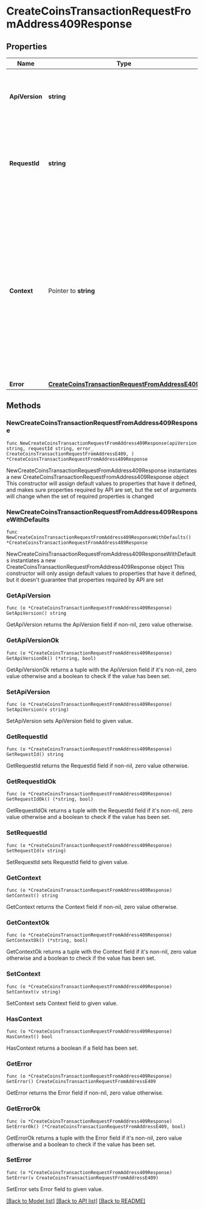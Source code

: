 # CreateCoinsTransactionRequestFromAddress409Response

## Properties

Name | Type | Description | Notes
------------ | ------------- | ------------- | -------------
**ApiVersion** | **string** | Specifies the version of the API that incorporates this endpoint. | 
**RequestId** | **string** | Defines the ID of the request. The &#x60;requestId&#x60; is generated by Crypto APIs and it&#39;s unique for every request. | 
**Context** | Pointer to **string** | In batch situations the user can use the context to correlate responses with requests. This property is present regardless of whether the response was successful or returned as an error. &#x60;context&#x60; is specified by the user. | [optional] 
**Error** | [**CreateCoinsTransactionRequestFromAddressE409**](CreateCoinsTransactionRequestFromAddressE409.md) |  | 

## Methods

### NewCreateCoinsTransactionRequestFromAddress409Response

`func NewCreateCoinsTransactionRequestFromAddress409Response(apiVersion string, requestId string, error_ CreateCoinsTransactionRequestFromAddressE409, ) *CreateCoinsTransactionRequestFromAddress409Response`

NewCreateCoinsTransactionRequestFromAddress409Response instantiates a new CreateCoinsTransactionRequestFromAddress409Response object
This constructor will assign default values to properties that have it defined,
and makes sure properties required by API are set, but the set of arguments
will change when the set of required properties is changed

### NewCreateCoinsTransactionRequestFromAddress409ResponseWithDefaults

`func NewCreateCoinsTransactionRequestFromAddress409ResponseWithDefaults() *CreateCoinsTransactionRequestFromAddress409Response`

NewCreateCoinsTransactionRequestFromAddress409ResponseWithDefaults instantiates a new CreateCoinsTransactionRequestFromAddress409Response object
This constructor will only assign default values to properties that have it defined,
but it doesn't guarantee that properties required by API are set

### GetApiVersion

`func (o *CreateCoinsTransactionRequestFromAddress409Response) GetApiVersion() string`

GetApiVersion returns the ApiVersion field if non-nil, zero value otherwise.

### GetApiVersionOk

`func (o *CreateCoinsTransactionRequestFromAddress409Response) GetApiVersionOk() (*string, bool)`

GetApiVersionOk returns a tuple with the ApiVersion field if it's non-nil, zero value otherwise
and a boolean to check if the value has been set.

### SetApiVersion

`func (o *CreateCoinsTransactionRequestFromAddress409Response) SetApiVersion(v string)`

SetApiVersion sets ApiVersion field to given value.


### GetRequestId

`func (o *CreateCoinsTransactionRequestFromAddress409Response) GetRequestId() string`

GetRequestId returns the RequestId field if non-nil, zero value otherwise.

### GetRequestIdOk

`func (o *CreateCoinsTransactionRequestFromAddress409Response) GetRequestIdOk() (*string, bool)`

GetRequestIdOk returns a tuple with the RequestId field if it's non-nil, zero value otherwise
and a boolean to check if the value has been set.

### SetRequestId

`func (o *CreateCoinsTransactionRequestFromAddress409Response) SetRequestId(v string)`

SetRequestId sets RequestId field to given value.


### GetContext

`func (o *CreateCoinsTransactionRequestFromAddress409Response) GetContext() string`

GetContext returns the Context field if non-nil, zero value otherwise.

### GetContextOk

`func (o *CreateCoinsTransactionRequestFromAddress409Response) GetContextOk() (*string, bool)`

GetContextOk returns a tuple with the Context field if it's non-nil, zero value otherwise
and a boolean to check if the value has been set.

### SetContext

`func (o *CreateCoinsTransactionRequestFromAddress409Response) SetContext(v string)`

SetContext sets Context field to given value.

### HasContext

`func (o *CreateCoinsTransactionRequestFromAddress409Response) HasContext() bool`

HasContext returns a boolean if a field has been set.

### GetError

`func (o *CreateCoinsTransactionRequestFromAddress409Response) GetError() CreateCoinsTransactionRequestFromAddressE409`

GetError returns the Error field if non-nil, zero value otherwise.

### GetErrorOk

`func (o *CreateCoinsTransactionRequestFromAddress409Response) GetErrorOk() (*CreateCoinsTransactionRequestFromAddressE409, bool)`

GetErrorOk returns a tuple with the Error field if it's non-nil, zero value otherwise
and a boolean to check if the value has been set.

### SetError

`func (o *CreateCoinsTransactionRequestFromAddress409Response) SetError(v CreateCoinsTransactionRequestFromAddressE409)`

SetError sets Error field to given value.



[[Back to Model list]](../README.md#documentation-for-models) [[Back to API list]](../README.md#documentation-for-api-endpoints) [[Back to README]](../README.md)


